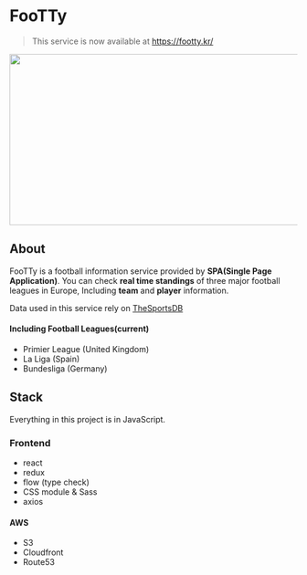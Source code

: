 # FooTTy

> This service is now available at https://footty.kr/

<center><img src="https://footty.kr/ogimage.png" width="650" height="300"></center>

## About

FooTTy is a football information service provided by **SPA(Single Page Application)**.
You can check **real time standings** of three major football leagues in Europe, Including **team** and **player** information.

Data used in this service rely on [TheSportsDB](https://www.thesportsdb.com/)

#### Including Football Leagues(current)
 - Primier League (United Kingdom)
 - La Liga (Spain)
 - Bundesliga (Germany)

## Stack

Everything in this project is in JavaScript.

### Frontend

- react
- redux
- flow (type check)
- CSS module & Sass
- axios

#### AWS

- S3
- Cloudfront
- Route53
